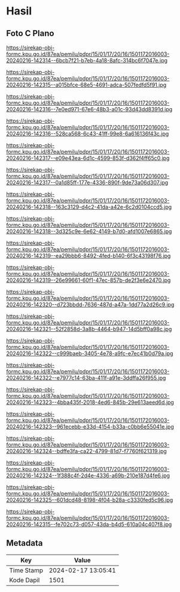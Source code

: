 # Hasil

## Foto C Plano

https://sirekap-obj-formc.kpu.go.id/87ea/pemilu/pdpr/15/01/17/20/16/1501172016003-20240216-142314--6bcb7f21-b7eb-4a18-8afc-314bc6f7047e.jpg

https://sirekap-obj-formc.kpu.go.id/87ea/pemilu/pdpr/15/01/17/20/16/1501172016003-20240216-142315--a015bfce-68e5-4691-adca-507fedfd5f91.jpg

https://sirekap-obj-formc.kpu.go.id/87ea/pemilu/pdpr/15/01/17/20/16/1501172016003-20240216-142316--7e0ed971-67e6-48b3-a01c-93d43dd8391d.jpg

https://sirekap-obj-formc.kpu.go.id/87ea/pemilu/pdpr/15/01/17/20/16/1501172016003-20240216-142316--528ca568-6c43-41ff-99e8-6a616136f43c.jpg

https://sirekap-obj-formc.kpu.go.id/87ea/pemilu/pdpr/15/01/17/20/16/1501172016003-20240216-142317--e09e43ea-6d1c-4599-853f-d362f4ff65c0.jpg

https://sirekap-obj-formc.kpu.go.id/87ea/pemilu/pdpr/15/01/17/20/16/1501172016003-20240216-142317--0a1d85ff-177e-4336-890f-9de73a06d307.jpg

https://sirekap-obj-formc.kpu.go.id/87ea/pemilu/pdpr/15/01/17/20/16/1501172016003-20240216-142318--163c3129-d4c2-41da-a42e-6c2d0104ccd5.jpg

https://sirekap-obj-formc.kpu.go.id/87ea/pemilu/pdpr/15/01/17/20/16/1501172016003-20240216-142318--3d325c9e-6e62-4149-b7d0-afd1007e6865.jpg

https://sirekap-obj-formc.kpu.go.id/87ea/pemilu/pdpr/15/01/17/20/16/1501172016003-20240216-142319--ea29bbb6-8492-4fed-b140-6f3c43198f76.jpg

https://sirekap-obj-formc.kpu.go.id/87ea/pemilu/pdpr/15/01/17/20/16/1501172016003-20240216-142319--26e99661-60f1-47ec-857b-de2f3e6e2470.jpg

https://sirekap-obj-formc.kpu.go.id/87ea/pemilu/pdpr/15/01/17/20/16/1501172016003-20240216-142320--d723bbdd-7636-487d-a47a-1dd77a2d26c9.jpg

https://sirekap-obj-formc.kpu.go.id/87ea/pemilu/pdpr/15/01/17/20/16/1501172016003-20240216-142321--52f2858d-3a8b-4464-b947-14d5bff0a98c.jpg

https://sirekap-obj-formc.kpu.go.id/87ea/pemilu/pdpr/15/01/17/20/16/1501172016003-20240216-142322--c999baeb-3405-4e78-a9fc-e7ec41b0d79a.jpg

https://sirekap-obj-formc.kpu.go.id/87ea/pemilu/pdpr/15/01/17/20/16/1501172016003-20240216-142322--e7977c14-63ba-411f-a91e-3ddffa26f955.jpg

https://sirekap-obj-formc.kpu.go.id/87ea/pemilu/pdpr/15/01/17/20/16/1501172016003-20240216-142323--4bba435f-2018-4ed6-845b-29e613aeed6d.jpg

https://sirekap-obj-formc.kpu.go.id/87ea/pemilu/pdpr/15/01/17/20/16/1501172016003-20240216-142323--961ecebb-e33d-4154-b33a-c0bb6e55041e.jpg

https://sirekap-obj-formc.kpu.go.id/87ea/pemilu/pdpr/15/01/17/20/16/1501172016003-20240216-142324--bdffe3fa-ca22-4799-81d7-f7760f621319.jpg

https://sirekap-obj-formc.kpu.go.id/87ea/pemilu/pdpr/15/01/17/20/16/1501172016003-20240216-142324--1f388c4f-2d4e-4336-a69b-210e187d4fe6.jpg

https://sirekap-obj-formc.kpu.go.id/87ea/pemilu/pdpr/15/01/17/20/16/1501172016003-20240216-142325--601dcd48-8198-4f04-b28a-c3330fed5c96.jpg

https://sirekap-obj-formc.kpu.go.id/87ea/pemilu/pdpr/15/01/17/20/16/1501172016003-20240216-142315--fe702c73-d057-43da-b4d5-610a04c407f8.jpg


## Metadata

| Key        | Value               |
| ---------- | ------------------- |
| Time Stamp | 2024-02-17 13:05:41 |
| Kode Dapil | 1501                |



